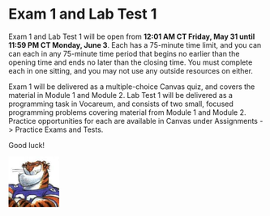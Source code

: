 # Exam 1 and Lab Test 1

Exam 1 and Lab Test 1 will be open from **12:01 AM CT Friday, May 31 until
11:59 PM CT Monday, June 3**. Each has a 75-minute time limit, and you can
can each in any 75-minute time period that begins no earlier than the opening
time and ends no later than the closing time. You must complete each in one
sitting, and you may not use any outside resources on either.

Exam 1 will be delivered as a multiple-choice Canvas quiz, and covers the
material in Module 1 and Module 2. Lab Test 1 will be delivered as a
programming task in Vocareum, and consists of two small, focused programming
problems covering material from Module 1 and Module 2. Practice opportunities
for each are available in Canvas under Assignments -> Practice Exams and Tests.

Good luck!

<img src="../../../img/rags.jpg" width="100">


